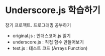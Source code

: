 # Underscore.js 학습하기 
장기 프로젝트. 프로그래밍 공부하기 

* original.js : 언더스코어.js 읽기 
* underscore.js : 직접 함수 만들어보기  
* test.js : 테스트 코드 (Arrays Function) 